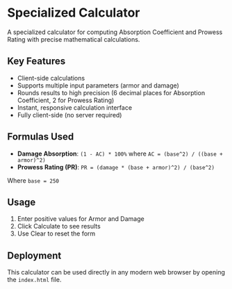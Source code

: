 # Specialized Calculator

A specialized calculator for computing Absorption Coefficient and Prowess Rating with precise mathematical calculations.

## Key Features

- Client-side calculations
- Supports multiple input parameters (armor and damage)
- Rounds results to high precision (6 decimal places for Absorption Coefficient, 2 for Prowess Rating)
- Instant, responsive calculation interface
- Fully client-side (no server required)

## Formulas Used

- **Damage Absorption**: `(1 - AC) * 100%` where `AC = (base^2) / ((base + armor)^2)`
- **Prowess Rating (PR)**: `PR = (damage * (base + armor)^2) / (base^2)`

Where `base = 250`

## Usage

1. Enter positive values for Armor and Damage
2. Click Calculate to see results
3. Use Clear to reset the form

## Deployment

This calculator can be used directly in any modern web browser by opening the `index.html` file.